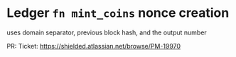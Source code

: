 # Ledger `fn mint_coins` nonce creation 

uses domain separator, previous block hash, and the output number

PR: 
Ticket: https://shielded.atlassian.net/browse/PM-19970